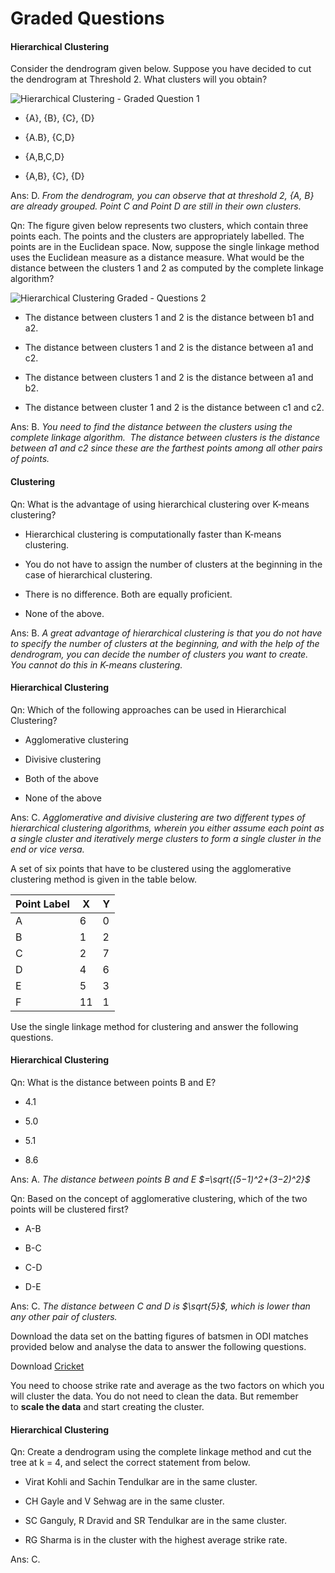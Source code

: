 # Graded Questions

#### Hierarchical Clustering

Consider the dendrogram given below. Suppose you have decided to cut the dendrogram at Threshold 2. What clusters will you obtain?

![Hierarchical Clustering - Graded Question 1](https://i.ibb.co/3p9H7sp/Hierarchical-Clustering-Graded-Question-1.jpg)

- {A}, {B}, {C}, {D}

- {A.B}, {C,D}

- {A,B,C,D}

- {A,B}, {C}, {D}

Ans: D. *From the dendrogram, you can observe that at threshold 2, {A, B} are already grouped. Point C and Point D are still in their own clusters.*

Qn: The figure given below represents two clusters, which contain three points each. The points and the clusters are appropriately labelled. The points are in the Euclidean space. Now, suppose the single linkage method uses the Euclidean measure as a distance measure. What would be the distance between the clusters 1 and 2 as computed by the complete linkage algorithm?

![Hierarchical Clustering Graded - Questions 2](https://i.ibb.co/bL5s7SX/Hierarchical-Clustering-Graded-Questions-2.jpg)

- The distance between clusters 1 and 2 is the distance between b1 and a2.

- The distance between clusters 1 and 2 is the distance between a1 and c2.

- The distance between clusters 1 and 2 is the distance between a1 and b2.

- The distance between cluster 1 and 2 is the distance between c1 and c2.

Ans: B. *You need to find the distance between the clusters using the complete linkage algorithm.  The distance between clusters is the distance between a1 and c2 since these are the farthest points among all other pairs of points.*

#### Clustering

Qn: What is the advantage of using hierarchical clustering over K-means clustering?

- Hierarchical clustering is computationally faster than K-means clustering.

- You do not have to assign the number of clusters at the beginning in the case of hierarchical clustering.

- There is no difference. Both are equally proficient.

- None of the above.

Ans: B. *A great advantage of hierarchical clustering is that you do not have to specify the number of clusters at the beginning, and with the help of the dendrogram, you can decide the number of clusters you want to create. You cannot do this in K-means clustering.*

#### Hierarchical Clustering

Qn: Which of the following approaches can be used in Hierarchical Clustering?

- Agglomerative clustering

- Divisive clustering

- Both of the above

- None of the above

Ans: C. *Agglomerative and divisive clustering are two different types of hierarchical clustering algorithms, wherein you either assume each point as a single cluster and iteratively merge clusters to form a single cluster in the end or vice versa.*

A set of six points that have to be clustered using the agglomerative clustering method is given in the table below.

| **Point Label** | **X** | **Y** |
| --------------- | ----- | ----- |
| A               | 6     | 0     |
| B               | 1     | 2     |
| C               | 2     | 7     |
| D               | 4     | 6     |
| E               | 5     | 3     |
| F               | 11    | 1     |

Use the single linkage method for clustering and answer the following questions.

#### Hierarchical Clustering

Qn: What is the distance between points B and E?

- 4.1

- 5.0

- 5.1

- 8.6

Ans: A. *The distance between points B and E $=\sqrt{(5−1)^2+(3−2)^2}$*

Qn: Based on the concept of agglomerative clustering, which of the two points will be clustered first?

- A-B

- B-C

- C-D

- D-E

Ans: C. *The distance between C and D is $\sqrt{5}$, which is lower than any other pair of clusters.*

Download the data set on the batting figures of batsmen in ODI matches provided below and analyse the data to answer the following questions.

Download [Cricket](../2-Executing_K_Means_in_Python/Cricket.csv)

You need to choose strike rate and average as the two factors on which you will cluster the data. You do not need to clean the data. But remember to **scale the data** and start creating the cluster.

#### Hierarchical Clustering

Qn: Create a dendrogram using the complete linkage method and cut the tree at k = 4, and select the correct statement from below.

- Virat Kohli and Sachin Tendulkar are in the same cluster.

- CH Gayle and V Sehwag are in the same cluster.

- SC Ganguly, R Dravid and SR Tendulkar are in the same cluster.

- RG Sharma is in the cluster with the highest average strike rate.

Ans: C.